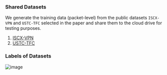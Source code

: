 ### Shared Datasets
We generate the training data (packet-level) from the public datasets `ISCX-VPN` and `USTC-TFC` selected in the paper and share them to the cloud drive for testing purposes.

1. [ISCX-VPN](https://drive.google.com/drive/folders/1is609sosAdqf9YJAfwr72hBqM4OeNuZq?usp=sharing)
2. [USTC-TFC](https://drive.google.com/file/d/1F09zxln9iFg2HWoqc6m4LKFhYK7cDQv_/view?usp=sharing)

### Labels of Datasets

![image](https://user-images.githubusercontent.com/20349381/167751578-655a1e5c-c45d-4fda-8324-5c95a5e1d476.png)
